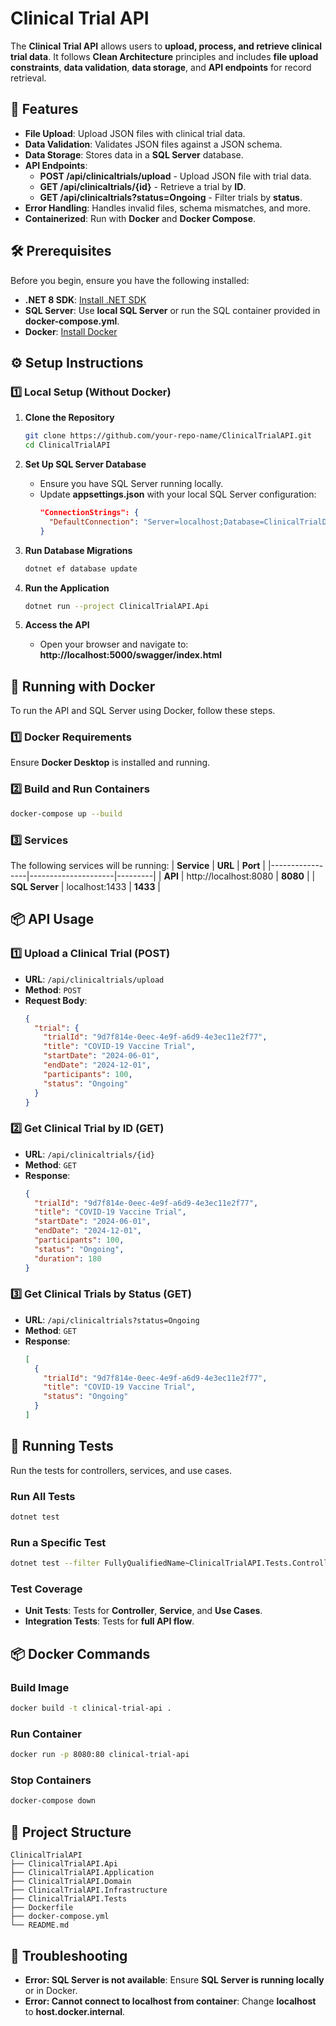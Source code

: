
# Clinical Trial API

The **Clinical Trial API** allows users to **upload, process, and retrieve clinical trial data**. It follows **Clean Architecture** principles and includes **file upload constraints**, **data validation**, **data storage**, and **API endpoints** for record retrieval.

## 🚀 Features
- **File Upload**: Upload JSON files with clinical trial data.
- **Data Validation**: Validates JSON files against a JSON schema.
- **Data Storage**: Stores data in a **SQL Server** database.
- **API Endpoints**:
  - **POST /api/clinicaltrials/upload** - Upload JSON file with trial data.
  - **GET /api/clinicaltrials/{id}** - Retrieve a trial by **ID**.
  - **GET /api/clinicaltrials?status=Ongoing** - Filter trials by **status**.
- **Error Handling**: Handles invalid files, schema mismatches, and more.
- **Containerized**: Run with **Docker** and **Docker Compose**.

## 🛠️ Prerequisites
Before you begin, ensure you have the following installed:

- **.NET 8 SDK**: [Install .NET SDK](https://dotnet.microsoft.com/download/dotnet)
- **SQL Server**: Use **local SQL Server** or run the SQL container provided in **docker-compose.yml**.
- **Docker**: [Install Docker](https://www.docker.com/products/docker-desktop)

## ⚙️ Setup Instructions

### 1️⃣ Local Setup (Without Docker)
1. **Clone the Repository**
   ```bash
   git clone https://github.com/your-repo-name/ClinicalTrialAPI.git
   cd ClinicalTrialAPI
   ```

2. **Set Up SQL Server Database**
   - Ensure you have SQL Server running locally.
   - Update **appsettings.json** with your local SQL Server configuration:
     ```json
     "ConnectionStrings": {
       "DefaultConnection": "Server=localhost;Database=ClinicalTrialDb;Trusted_Connection=True;TrustServerCertificate=True;"
     }
     ```

3. **Run Database Migrations**
   ```bash
   dotnet ef database update
   ```

4. **Run the Application**
   ```bash
   dotnet run --project ClinicalTrialAPI.Api
   ```

5. **Access the API**
   - Open your browser and navigate to:  
     **http://localhost:5000/swagger/index.html**

## 🐳 Running with Docker
To run the API and SQL Server using Docker, follow these steps.

### 1️⃣ Docker Requirements
Ensure **Docker Desktop** is installed and running.

### 2️⃣ Build and Run Containers
```bash
docker-compose up --build
```

### 3️⃣ Services
The following services will be running:
| **Service**     | **URL**             | **Port** |
|-----------------|---------------------|---------|
| **API**         | http://localhost:8080 | **8080** |
| **SQL Server**  | localhost:1433       | **1433** |

## 📦 API Usage

### 1️⃣ Upload a Clinical Trial (POST)
- **URL**: `/api/clinicaltrials/upload`
- **Method**: `POST`
- **Request Body**:
  ```json
  {
    "trial": {
      "trialId": "9d7f814e-0eec-4e9f-a6d9-4e3ec11e2f77",
      "title": "COVID-19 Vaccine Trial",
      "startDate": "2024-06-01",
      "endDate": "2024-12-01",
      "participants": 100,
      "status": "Ongoing"
    }
  }
  ```

### 2️⃣ Get Clinical Trial by ID (GET)
- **URL**: `/api/clinicaltrials/{id}`
- **Method**: `GET`
- **Response**:
  ```json
  {
    "trialId": "9d7f814e-0eec-4e9f-a6d9-4e3ec11e2f77",
    "title": "COVID-19 Vaccine Trial",
    "startDate": "2024-06-01",
    "endDate": "2024-12-01",
    "participants": 100,
    "status": "Ongoing",
    "duration": 180
  }
  ```

### 3️⃣ Get Clinical Trials by Status (GET)
- **URL**: `/api/clinicaltrials?status=Ongoing`
- **Method**: `GET`
- **Response**:
  ```json
  [
    {
      "trialId": "9d7f814e-0eec-4e9f-a6d9-4e3ec11e2f77",
      "title": "COVID-19 Vaccine Trial",
      "status": "Ongoing"
    }
  ]
  ```

## 🧪 Running Tests
Run the tests for controllers, services, and use cases.

### Run All Tests
```bash
dotnet test
```

### Run a Specific Test
```bash
dotnet test --filter FullyQualifiedName~ClinicalTrialAPI.Tests.Controllers.ClinicalTrialsControllerTests
```

### Test Coverage
- **Unit Tests**: Tests for **Controller**, **Service**, and **Use Cases**.
- **Integration Tests**: Tests for **full API flow**.

## 📦 Docker Commands

### Build Image
```bash
docker build -t clinical-trial-api .
```

### Run Container
```bash
docker run -p 8080:80 clinical-trial-api
```

### Stop Containers
```bash
docker-compose down
```

## 📂 Project Structure
```
ClinicalTrialAPI
├── ClinicalTrialAPI.Api
├── ClinicalTrialAPI.Application
├── ClinicalTrialAPI.Domain
├── ClinicalTrialAPI.Infrastructure
├── ClinicalTrialAPI.Tests
├── Dockerfile
├── docker-compose.yml
└── README.md
```

## 🐛 Troubleshooting
- **Error: SQL Server is not available**: Ensure **SQL Server is running locally** or in Docker.
- **Error: Cannot connect to localhost from container**: Change **localhost** to **host.docker.internal**.
